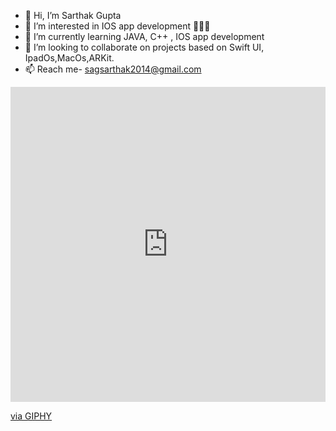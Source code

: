 - 👋 Hi, I’m Sarthak Gupta
- 👀 I’m interested in IOS app development 👨🏻‍💻
- 🌱 I’m currently learning JAVA, C++ , IOS app development
- 💞️ I’m looking to collaborate on projects based on Swift UI, IpadOs,MacOs,ARKit.
- 📫 Reach me- sagsarthak2014@gmail.com
<div style="width:100%;height:0;padding-bottom:100%;position:relative;"><iframe src="https://giphy.com/embed/l2R0aUFFfV8OIo4nu" width="100%" height="100%" style="position:absolute" frameBorder="0" class="giphy-embed" allowFullScreen></iframe></div><p><a href="https://giphy.com/gifs/creative-coding-libcinder-100days-l2R0aUFFfV8OIo4nu">via GIPHY</a></p>
<!---
sagsarthak/sagsarthak is a ✨ special ✨ repository because its `README.md` (this file) appears on your GitHub profile.
You can click the Preview link to take a look at your changes.
--->

